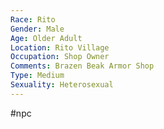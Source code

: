 ```yaml
---
Race: Rito
Gender: Male
Age: Older Adult
Location: Rito Village
Occupation: Shop Owner
Comments: Brazen Beak Armor Shop
Type: Medium
Sexuality: Heterosexual
---
```

#npc 

